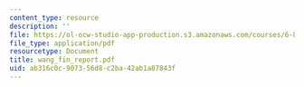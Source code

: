 ```yaml
---
content_type: resource
description: ''
file: https://ol-ocw-studio-app-production.s3.amazonaws.com/courses/6-871-knowledge-based-applications-systems-spring-2005/ab316c0c907356d8c2ba42ab1a87843f_wang_fin_report.pdf
file_type: application/pdf
resourcetype: Document
title: wang_fin_report.pdf
uid: ab316c0c-9073-56d8-c2ba-42ab1a87843f
---
```

